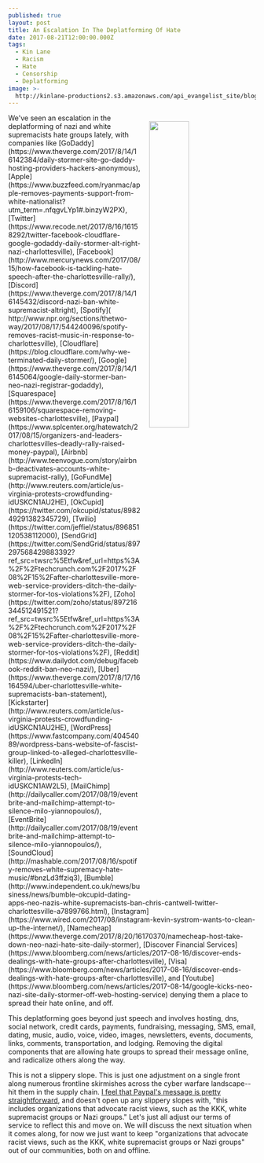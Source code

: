 ```yaml
---
published: true
layout: post
title: An Escalation In The Deplatforming Of Hate
date: 2017-08-21T12:00:00.000Z
tags:
  - Kin Lane
  - Racism
  - Hate
  - Censorship
  - Deplatforming
image: >-
  http://kinlane-productions2.s3.amazonaws.com/api_evangelist_site/blog/ellisisland_nazi_poster.jpg
---
```

<p><img src="http://kinlane-productions2.s3.amazonaws.com/api_evangelist_site/blog/ellisisland_nazi_poster.jpg" align="right" width="40%" style="padding: 15px;" /></p>We've seen an escalation in the deplatforming of nazi and white supremacists hate groups lately, with companies like [GoDaddy](https://www.theverge.com/2017/8/14/16142384/daily-stormer-site-go-daddy-hosting-providers-hackers-anonymous), [Apple](https://www.buzzfeed.com/ryanmac/apple-removes-payments-support-from-white-nationalist?utm_term=.nfqgvLYp1#.binzyW2PX), [Twitter](https://www.recode.net/2017/8/16/16158292/twitter-facebook-cloudflare-google-godaddy-daily-stormer-alt-right-nazi-charlottesville), [Facebook](http://www.mercurynews.com/2017/08/15/how-facebook-is-tackling-hate-speech-after-the-charlottesville-rally/), [Discord](https://www.theverge.com/2017/8/14/16145432/discord-nazi-ban-white-supremacist-altright), [Spotify]( http://www.npr.org/sections/thetwo-way/2017/08/17/544240096/spotify-removes-racist-music-in-response-to-charlottesville), [Cloudflare](https://blog.cloudflare.com/why-we-terminated-daily-stormer/), [Google](https://www.theverge.com/2017/8/14/16145064/google-daily-stormer-ban-neo-nazi-registrar-godaddy), [Squarespace](https://www.theverge.com/2017/8/16/16159106/squarespace-removing-websites-charlottesville), [Paypal](https://www.splcenter.org/hatewatch/2017/08/15/organizers-and-leaders-charlottesvilles-deadly-rally-raised-money-paypal), [Airbnb](http://www.teenvogue.com/story/airbnb-deactivates-accounts-white-supremacist-rally), [GoFundMe](http://www.reuters.com/article/us-virginia-protests-crowdfunding-idUSKCN1AU2HE), [OkCupid](https://twitter.com/okcupid/status/898249291382345729), [Twilio](https://twitter.com/jeffiel/status/896851120538112000), [SendGrid](https://twitter.com/SendGrid/status/897297568429883392?ref_src=twsrc%5Etfw&ref_url=https%3A%2F%2Ftechcrunch.com%2F2017%2F08%2F15%2Fafter-charlottesville-more-web-service-providers-ditch-the-daily-stormer-for-tos-violations%2F), [Zoho](https://twitter.com/zoho/status/897216344512491521?ref_src=twsrc%5Etfw&ref_url=https%3A%2F%2Ftechcrunch.com%2F2017%2F08%2F15%2Fafter-charlottesville-more-web-service-providers-ditch-the-daily-stormer-for-tos-violations%2F), [Reddit](https://www.dailydot.com/debug/facebook-reddit-ban-neo-nazi/), [Uber](https://www.theverge.com/2017/8/17/16164594/uber-charlottesville-white-supremacists-ban-statement), [Kickstarter](http://www.reuters.com/article/us-virginia-protests-crowdfunding-idUSKCN1AU2HE), [WordPress](https://www.fastcompany.com/40454089/wordpress-bans-website-of-fascist-group-linked-to-alleged-charlottesville-killer), [LinkedIn](http://www.reuters.com/article/us-virginia-protests-tech-idUSKCN1AW2L5), [MailChimp](http://dailycaller.com/2017/08/19/eventbrite-and-mailchimp-attempt-to-silence-milo-yiannopoulos/), [EventBrite](http://dailycaller.com/2017/08/19/eventbrite-and-mailchimp-attempt-to-silence-milo-yiannopoulos/), [SoundCloud](http://mashable.com/2017/08/16/spotify-removes-white-supremacy-hate-music/#bnzLd3ffziq3), [Bumble](http://www.independent.co.uk/news/business/news/bumble-okcupid-dating-apps-neo-nazis-white-supremacists-ban-chris-cantwell-twitter-charlottesville-a7899766.html), [Instagram](https://www.wired.com/2017/08/instagram-kevin-systrom-wants-to-clean-up-the-internet/), [Namecheap](https://www.theverge.com/2017/8/20/16170370/namecheap-host-take-down-neo-nazi-hate-site-daily-stormer), [Discover Financial Services](https://www.bloomberg.com/news/articles/2017-08-16/discover-ends-dealings-with-hate-groups-after-charlottesville), [Visa](https://www.bloomberg.com/news/articles/2017-08-16/discover-ends-dealings-with-hate-groups-after-charlottesville), and [Youtube](https://www.bloomberg.com/news/articles/2017-08-14/google-kicks-neo-nazi-site-daily-stormer-off-web-hosting-service) denying them a place to spread their hate online, and off.

This deplatforming goes beyond just speech and involves hosting, dns, social network, credit cards, payments, fundraising, messaging, SMS, email, dating, music, audio, voice, video, images, newsletters, events, documents, links, comments, transportation, and lodging. Removing the digital components that are allowing hate groups to spread their message online, and radicalize others along the way.

This is not a slippery slope. This is just one adjustment on a single front along numerous frontline skirmishes across the cyber warfare landscape--hit them in the supply chain. [I feel that Paypal's message is pretty straightforward](https://www.paypal.com/stories/us/paypals-aup-remaining-vigilant-on-hate-violence-intolerance), and doesn't open up any slippery slopes with, "this includes organizations that advocate racist views, such as the KKK, white supremacist groups or Nazi groups." Let's just all adjust our terms of service to reflect this and move on. We will discuss the next situation when it comes along, for now we just want to keep "organizations that advocate racist views, such as the KKK, white supremacist groups or Nazi groups" out of our communities, both on and offline.
